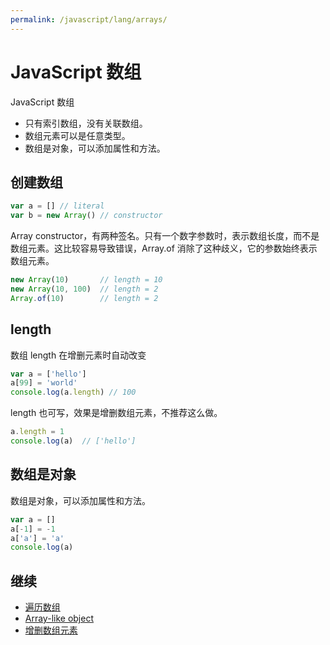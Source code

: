 ```yaml
---
permalink: /javascript/lang/arrays/
---
```


# JavaScript 数组

JavaScript 数组

- 只有索引数组，没有关联数组。
- 数组元素可以是任意类型。
- 数组是对象，可以添加属性和方法。

## 创建数组

```js
var a = [] // literal
var b = new Array() // constructor
```

Array constructor，有两种签名。只有一个数字参数时，表示数组长度，而不是数组元素。这比较容易导致错误，Array.of 消除了这种歧义，它的参数始终表示数组元素。

```js
new Array(10)       // length = 10
new Array(10, 100)  // length = 2
Array.of(10)        // length = 2
```

## length

数组 length 在增删元素时自动改变

```js
var a = ['hello']
a[99] = 'world'
console.log(a.length) // 100
```

length 也可写，效果是增删数组元素，不推荐这么做。

```js
a.length = 1
console.log(a)  // ['hello']
```

## 数组是对象

数组是对象，可以添加属性和方法。

```js
var a = []
a[-1] = -1
a['a'] = 'a'
console.log(a)
```

## 继续

- [遍历数组](loop.md)
- [Array-like object](array-like.md)
- [增删数组元素](push.md)
